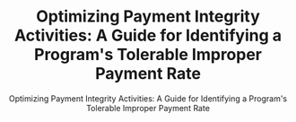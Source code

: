 ---
layout: resources-landing
title: "Optimizing Payment Integrity Activities: A Guide for Identifying a Program's Tolerable Improper Payment Rate"
subtitle: "Optimizing Payment Integrity Activities: A Guide for Identifying a Program's Tolerable Improper Payment Rate"
doc-link: ../assets/files/TolerableRateGuide_final.pdf
filters: risk-management playbook omb 2022 cfoc
fiscal_year: 2022
---